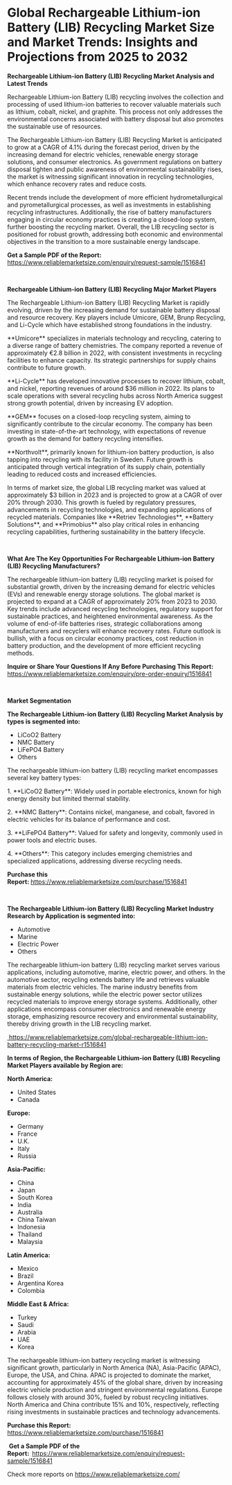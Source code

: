 <p><h1>Global Rechargeable Lithium-ion Battery (LIB) Recycling Market Size and Market Trends: Insights and Projections from 2025 to 2032</h1></p><p><strong>Rechargeable Lithium-ion Battery (LIB) Recycling Market Analysis and Latest Trends</strong></p>
<p><p>Rechargeable Lithium-ion Battery (LIB) recycling involves the collection and processing of used lithium-ion batteries to recover valuable materials such as lithium, cobalt, nickel, and graphite. This process not only addresses the environmental concerns associated with battery disposal but also promotes the sustainable use of resources.</p><p>The Rechargeable Lithium-ion Battery (LIB) Recycling Market is anticipated to grow at a CAGR of 4.1% during the forecast period, driven by the increasing demand for electric vehicles, renewable energy storage solutions, and consumer electronics. As government regulations on battery disposal tighten and public awareness of environmental sustainability rises, the market is witnessing significant innovation in recycling technologies, which enhance recovery rates and reduce costs.</p><p>Recent trends include the development of more efficient hydrometallurgical and pyrometallurgical processes, as well as investments in establishing recycling infrastructures. Additionally, the rise of battery manufacturers engaging in circular economy practices is creating a closed-loop system, further boosting the recycling market. Overall, the LIB recycling sector is positioned for robust growth, addressing both economic and environmental objectives in the transition to a more sustainable energy landscape.</p></p>
<p><strong>Get a Sample PDF of the Report:&nbsp;</strong> <a href="https://www.reliablemarketsize.com/enquiry/request-sample/1516841?utm_campaign=1131&utm_medium=2&utm_source=Github&utm_content=ia&utm_term=14022025&utm_id=rechargeable-lithium-ion-battery-lib-recycling">https://www.reliablemarketsize.com/enquiry/request-sample/1516841</a></p>
<p>&nbsp;</p>
<p><strong>Rechargeable Lithium-ion Battery (LIB) Recycling Major Market Players</strong></p>
<p><p>The Rechargeable Lithium-ion Battery (LIB) Recycling Market is rapidly evolving, driven by the increasing demand for sustainable battery disposal and resource recovery. Key players include Umicore, GEM, Brunp Recycling, and Li-Cycle which have established strong foundations in the industry.</p><p>**Umicore** specializes in materials technology and recycling, catering to a diverse range of battery chemistries. The company reported a revenue of approximately €2.8 billion in 2022, with consistent investments in recycling facilities to enhance capacity. Its strategic partnerships for supply chains contribute to future growth.</p><p>**Li-Cycle** has developed innovative processes to recover lithium, cobalt, and nickel, reporting revenues of around $36 million in 2022. Its plans to scale operations with several recycling hubs across North America suggest strong growth potential, driven by increasing EV adoption.</p><p>**GEM** focuses on a closed-loop recycling system, aiming to significantly contribute to the circular economy. The company has been investing in state-of-the-art technology, with expectations of revenue growth as the demand for battery recycling intensifies.</p><p>**Northvolt**, primarily known for lithium-ion battery production, is also tapping into recycling with its facility in Sweden. Future growth is anticipated through vertical integration of its supply chain, potentially leading to reduced costs and increased efficiencies.</p><p>In terms of market size, the global LIB recycling market was valued at approximately $3 billion in 2023 and is projected to grow at a CAGR of over 20% through 2030. This growth is fueled by regulatory pressures, advancements in recycling technologies, and expanding applications of recycled materials. Companies like **Retriev Technologies**, **Battery Solutions**, and **Primobius** also play critical roles in enhancing recycling capabilities, furthering sustainability in the battery lifecycle.</p></p>
<p>&nbsp;</p>
<p><strong>What Are The Key Opportunities For Rechargeable Lithium-ion Battery (LIB) Recycling Manufacturers?</strong></p>
<p><p>The rechargeable lithium-ion battery (LIB) recycling market is poised for substantial growth, driven by the increasing demand for electric vehicles (EVs) and renewable energy storage solutions. The global market is projected to expand at a CAGR of approximately 20% from 2023 to 2030. Key trends include advanced recycling technologies, regulatory support for sustainable practices, and heightened environmental awareness. As the volume of end-of-life batteries rises, strategic collaborations among manufacturers and recyclers will enhance recovery rates. Future outlook is bullish, with a focus on circular economy practices, cost reduction in battery production, and the development of more efficient recycling methods.</p></p>
<p><strong>Inquire or Share Your Questions If Any Before Purchasing This Report:</strong> <a href="https://www.reliablemarketsize.com/enquiry/pre-order-enquiry/1516841?utm_campaign=1131&utm_medium=2&utm_source=Github&utm_content=ia&utm_term=14022025&utm_id=rechargeable-lithium-ion-battery-lib-recycling">https://www.reliablemarketsize.com/enquiry/pre-order-enquiry/1516841</a></p>
<p>&nbsp;</p>
<p><strong>Market Segmentation</strong></p>
<p><strong>The Rechargeable Lithium-ion Battery (LIB) Recycling Market Analysis by types is segmented into:</strong></p>
<p><ul><li>LiCoO2 Battery</li><li>NMC Battery</li><li>LiFePO4 Battery</li><li>Others</li></ul></p>
<p><p>The rechargeable lithium-ion battery (LIB) recycling market encompasses several key battery types: </p><p>1. **LiCoO2 Battery**: Widely used in portable electronics, known for high energy density but limited thermal stability.</p><p>2. **NMC Battery**: Contains nickel, manganese, and cobalt, favored in electric vehicles for its balance of performance and cost. </p><p>3. **LiFePO4 Battery**: Valued for safety and longevity, commonly used in power tools and electric buses.</p><p>4. **Others**: This category includes emerging chemistries and specialized applications, addressing diverse recycling needs.</p></p>
<p><strong>Purchase this Report:&nbsp;</strong><a href="https://www.reliablemarketsize.com/purchase/1516841?utm_campaign=1131&utm_medium=2&utm_source=Github&utm_content=ia&utm_term=14022025&utm_id=rechargeable-lithium-ion-battery-lib-recycling">https://www.reliablemarketsize.com/purchase/1516841</a></p>
<p>&nbsp;</p>
<p><strong>The Rechargeable Lithium-ion Battery (LIB) Recycling Market Industry Research by Application is segmented into:</strong></p>
<p><ul><li>Automotive</li><li>Marine</li><li>Electric Power</li><li>Others</li></ul></p>
<p><p>The rechargeable lithium-ion battery (LIB) recycling market serves various applications, including automotive, marine, electric power, and others. In the automotive sector, recycling extends battery life and retrieves valuable materials from electric vehicles. The marine industry benefits from sustainable energy solutions, while the electric power sector utilizes recycled materials to improve energy storage systems. Additionally, other applications encompass consumer electronics and renewable energy storage, emphasizing resource recovery and environmental sustainability, thereby driving growth in the LIB recycling market.</p></p>
<p><a href="https://www.reliablemarketsize.com/global-rechargeable-lithium-ion-battery-recycling-market-r1516841?utm_campaign=1131&utm_medium=2&utm_source=Github&utm_content=ia&utm_term=14022025&utm_id=rechargeable-lithium-ion-battery-lib-recycling">&nbsp;https://www.reliablemarketsize.com/global-rechargeable-lithium-ion-battery-recycling-market-r1516841</a></p>
<p><strong>In terms of Region, the Rechargeable Lithium-ion Battery (LIB) Recycling Market Players available by Region are:</strong></p>
<p>
    <p> <strong> North America: </strong>
        <ul>
            <li>United States</li>
            <li>Canada</li>
        </ul>
        </p> 
    <p> <strong> Europe: </strong>
        <ul>
            <li>Germany</li>
            <li>France</li>
            <li>U.K.</li>
            <li>Italy</li>
            <li>Russia</li>
        </ul>
        </p> 
    <p> <strong> Asia-Pacific: </strong>
        <ul>
            <li>China</li>
            <li>Japan</li>
            <li>South Korea</li>
            <li>India</li>
            <li>Australia</li>
            <li>China Taiwan</li>
            <li>Indonesia</li>
            <li>Thailand</li>
            <li>Malaysia</li>
        </ul>
        </p> 
    <p> <strong> Latin America: </strong>
        <ul>
            <li>Mexico</li>
            <li>Brazil</li>
            <li>Argentina Korea</li>
            <li>Colombia</li>
        </ul>
        </p> 
    <p> <strong> Middle East & Africa: </strong>
        <ul>
            <li>Turkey</li>
            <li>Saudi</li>
            <li>Arabia</li>
            <li>UAE</li>
            <li>Korea</li>
        </ul>
    </p>
    </p>
<p><p>The rechargeable lithium-ion battery recycling market is witnessing significant growth, particularly in North America (NA), Asia-Pacific (APAC), Europe, the USA, and China. APAC is projected to dominate the market, accounting for approximately 45% of the global share, driven by increasing electric vehicle production and stringent environmental regulations. Europe follows closely with around 30%, fueled by robust recycling initiatives. North America and China contribute 15% and 10%, respectively, reflecting rising investments in sustainable practices and technology advancements.</p></p>
<p><strong>Purchase this Report: </strong><a href="https://www.reliablemarketsize.com/purchase/1516841?utm_campaign=1131&utm_medium=2&utm_source=Github&utm_content=ia&utm_term=14022025&utm_id=rechargeable-lithium-ion-battery-lib-recycling">https://www.reliablemarketsize.com/purchase/1516841</a></p>
<p>&nbsp;<strong>Get a Sample PDF of the Report:&nbsp;&nbsp;</strong><a href="https://www.reliablemarketsize.com/enquiry/request-sample/1516841?utm_campaign=1131&utm_medium=2&utm_source=Github&utm_content=ia&utm_term=14022025&utm_id=rechargeable-lithium-ion-battery-lib-recycling">https://www.reliablemarketsize.com/enquiry/request-sample/1516841</a></p>
<p><strong></strong></p>
<p>Check more reports on <a href="https://www.reliablemarketsize.com/?utm_campaign=1131&utm_medium=2&utm_source=Github&utm_content=ia&utm_term=14022025&utm_id=rechargeable-lithium-ion-battery-lib-recycling">https://www.reliablemarketsize.com/</a></p>